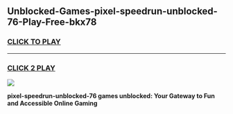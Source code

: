 
## Unblocked-Games-pixel-speedrun-unblocked-76-Play-Free-bkx78
<h3>
<a href="https://premium76.site?title=pixel-speedrun-unblocked-76&ref=23A">CLICK TO PLAY</a></h3>
<hr>

<h3>
<a href="https://premium76.site?title=pixel-speedrun-unblocked-76&ref=23A">CLICK 2 PLAY</a>
  
</h3>

<a href="https://premium76.site?title=pixel-speedrun-unblocked-76&ref=23A"><img src="https://clearcache.store/games.png"></a>


**pixel-speedrun-unblocked-76 games unblocked: Your Gateway to Fun and Accessible Online Gaming**
